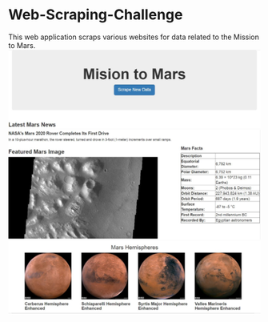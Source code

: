 # Web-Scraping-Challenge
 This web application scraps various websites for data related to the Mission to Mars.
![](cap1.JPG)
![](cap2.JPG)
![](cap3.JPG)
